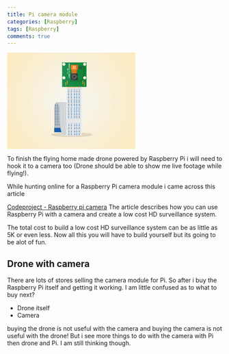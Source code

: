 ```yaml
---
title: Pi camera module
categories: [Raspberry]
tags: [Raspberry]
comments: true
---
```



<div>
	<img align="middle" src="/img/Raspberry_Pi/camera-module-pi.jpg" >
</div>

<p> </p>
To finish the flying home made drone powered by Raspberry Pi i will need to
hook it to a camera too (Drone should be able to show me live footage while flying!).

While hunting online for a Raspberry Pi camera module i came across this article

[Codeproject - Raspberry pi camera](http://www.codeproject.com/Articles/665518/Raspberry-Pi-as-low-cost-HD-surveillance-camera)
The article describes how you can use Raspberry Pi with a camera and create a low cost HD surveillance system.

The total cost to build a low cost HD surveillance system can be as little as 5K or even less. Now all this you will have to build yourself but its 
going to be alot of fun.

Drone with camera
------------
There are lots of stores selling the camera module for Pi. So after i buy the Raspberry Pi itself and getting it working. 
I am little confused as  to what to buy next?

 * Drone itself
 * Camera

buying the drone is not useful with the camera and buying the camera is not useful with the drone!
But i see more things to do with the camera with Pi then drone and Pi. I am still thinking though.







